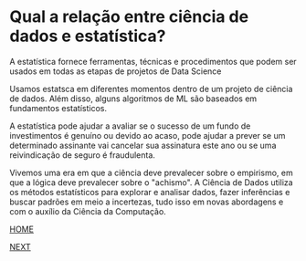 # Qual a relação entre ciência de dados e estatística?

A estatística fornece ferramentas, técnicas e procedimentos que podem 
ser usados em todas as etapas de projetos de Data Science

Usamos estatsca em diferentes momentos dentro de um projeto de ciência de dados. 
Além disso, alguns algoritmos de ML são baseados em fundamentos estatísticos.

A estatística pode ajudar a avaliar se o sucesso de um fundo de investimentos é genuíno ou devido ao acaso, 
pode ajudar a prever se um determinado assinante vai cancelar sua assinatura este ano 
ou se uma reivindicação de seguro é fraudulenta.

Vivemos uma era em que a ciência deve prevalecer sobre o empirismo, em que a 
lógica deve prevalecer sobre o "achismo". 
A Ciência de Dados utiliza os métodos estatísticos para explorar e analisar dados, 
fazer inferências e buscar padrões em meio a incertezas, tudo isso em novas abordagens 
e com o auxílio da Ciência da Computação.

[HOME](/README.md)

[NEXT]()
